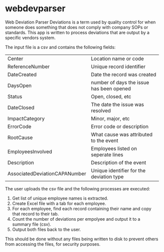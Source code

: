# webdevparser
Web Deviation Parser
Deviations is a term used by quality control for when someone does something that does not comply with company SOPs or standards. This app is written to process deviations that are output by a specific vendors system.

The input file is a csv and contains the following fields:<br>

<table>
  <tr>
    <td>Center</td>
    <td>Location name or code</td>
  </tr>
  <tr>
    <td>ReferenceNumber</td>
    <td>Unique record identifier</td>
  </tr>
  <tr>
    <td>DateCreated</td>
    <td>Date the record was created</td>
  </tr>
  <tr>
    <td>DaysOpen</td>
    <td>number of days the issue has been opened</td>
  </tr>
  <tr>
    <td>Status</td>
    <td>Open, closed, etc</td>
  </tr>
  <tr>
    <td>DateClosed</td>
    <td>The date the issue was resolved</td>
  </tr>
  <tr>
    <td>ImpactCategory</td>
    <td>Minor, major, etc</td>
  </tr>
  <tr>
    <td>ErrorCode</td>
    <td>Error code or description</td>
  </tr>
  <tr>
    <td>RootCause</td>
    <td>What cause was attributed to the event</td>
  </tr>
  <tr>
    <td>EmployeesInvolved</td>
    <td>Employees listed on seperate lines</td>
  </tr>
  <tr>
    <td>Description</td>
    <td>Description of the event</td>
  </tr>
  <tr>
    <td>AssociatedDeviationCAPANumber</td>
    <td>Unique identifier for the deviation type</td>
  </tr>
</table>

The user uploads the csv file and the following processes are executed:<br>
<ol>
  <li>Get list of unique employee names is extracted.</li>
  <li>Create Excel file with a tab for each employee.</li>
  <li>For each employee, find each record containing their name and copy that record to their tab.</li>
  <li>Count the number of deviations per empolyee and output it to a summary file (csv).</li>
  <li>Output both files back to the user.</li>
</ol>
  
  This should be done without any files being written to disk to prevent others from accessing the files, for security purposes.  
